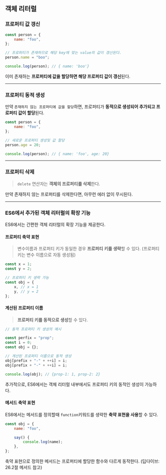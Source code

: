 ## 객체 리터럴

### 프로퍼티 값 갱신

```js
const person = {
	name: "foo",
};

// 프로퍼티가 존재하므로 해당 key에 맞는 value의 값이 갱신된다.
person.name = "boo";

console.log(person); // { name: 'boo'}
```

이미 존재하는 **프로퍼티에 값을 할당하면 해당 프로퍼티 값이 갱신**된다.

---

### 프로퍼티 동적 생성

만약 `존재하지 않는 프로퍼티에 값을 할당`하면, 프로퍼티가 **동적으로 생성되어 추가되고 프로퍼티 값이 할당**된다.

```js
const person = {
	name: "foo",
};

// 새로운 프로퍼티 생성및 값 할당
person.age = 20;

console.log(person); // { name: 'foo', age: 20}
```

---

### 프로퍼티 삭제

> `delete` 연산자는 **객체의 프로퍼티를 삭제**한다.

만약 존재하지 않는 프로퍼티를 삭제한다면, 아무런 에러 없이 무시된다.

---

### ES6에서 추가된 객체 리터럴의 확장 기능

ES6에서는 간편한 객체 리터럴의 확장 기능을 제공한다.

#### 프로퍼티 축약 표현

> 변수이름과 프로퍼티 키가 동일한 경우 **프로퍼티 키를 생략**할 수 있다. (프로퍼티 키는 변수 이름으로 자동 생성됨)

```js
const x = 1;
const y = 2;

// 프로퍼티 키 생략 가능
const obj = {
	x, // x = 1
	y, // y = 2
};
```

#### 계산된 프로퍼티 이름

> **프로퍼티 키를 동적으로 생성**할 수 있다.

```js
// 동적 프로퍼티 키 생성의 예시

const perfix = "prop";
const i = 0;
const obj = {};

// 계산된 프로퍼티 이름으로 동적 생성
obj[prefix + "-" + ++i] = i;
obj[prefix + "-" + ++i] = i;

console.log(obj); // {prop-1: 1, prop-2: 2}
```

추가적으로, ES6에서는 객체 리터럴 내부에서도 프로퍼티 키의 동적인 생성이 가능하다.

#### 메서드 축약 표현

ES6에서는 메서드를 정의할때 `function`키워드를 생략한 **축약 표현을 사용**할 수 있다.

```js
const obj = {
	name: "foo",

	say() {
		console.log(name);
	},
};
```

축약 표현으로 정의한 메서드는 프로퍼티에 할당한 함수와 다르게 동작한다. (딥다이브: 26.2절 메서드 참고)
